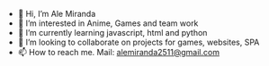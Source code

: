 - 👋 Hi, I’m Ale Miranda
- 👀 I’m interested in Anime, Games and team work
- 🌱 I’m currently learning javascript, html and python
- 💞️ I’m looking to collaborate on projects for games, websites, SPA
- 📫 How to reach me. Mail: alemiranda2511@gmail.com

<!---
AleMiranda25/AleMiranda25 is a ✨ special ✨ repository because its `README.md` (this file) appears on your GitHub profile.
You can click the Preview link to take a look at your changes.
--->
